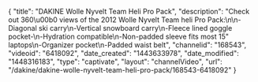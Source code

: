 {
    "title": "DAKINE Wolle Nyvelt Team Heli Pro Pack",
    "description": "Check out 360\u00b0 views of the 2012 Wolle Nyvelt Team heli Pro Pack:\n\n-Diagonal ski carry\n-Vertical snowboard carry\n-Fleece lined goggle pocket-\n-Hydration compatible\n-Non-padded sleeve fits most 15\" laptops\n-Organizer pocket\n-Padded waist belt",
    "channelid": "168543",
    "videoid": "6418092",
    "date_created": "1443633978",
    "date_modified": "1448316183",
    "type": "captivate",
    "layout": "channelVideo",
    "url": "\/dakine\/dakine-wolle-nyvelt-team-heli-pro-pack\/168543-6418092"
}